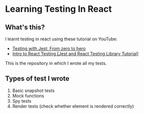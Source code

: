 # Learning Testing In React

## What's this?

I learnt testing in react using these tutorial on YouTube:

- [Testing with Jest: From zero to hero](https://www.youtube.com/watch?v=NHMIn723hQY)
- [Intro to React Testing [Jest and React Testing Library Tutorial]](https://www.youtube.com/watch?v=ZmVBCpefQe8)

This is the repository in which I wrote all my tests.

## Types of test I wrote

1. Basic snapshot tests
2. Mock functions
3. Spy tests
4. Render tests (check whether element is rendered correctly)
